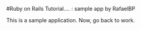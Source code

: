 #Ruby on Rails Tutorial.... : sample app by RafaelBP

This is a sample application. Now, go back to work.
